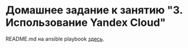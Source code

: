 # Домашнее задание к занятию "3. Использование Yandex Cloud"
README.md на ansible playbook [здесь](/playbook/README.md).